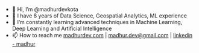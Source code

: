 - 👋 Hi, I’m @madhurdevkota
- 👀 I have 8 years of Data Science, Geospatial Analytics, ML experience 
- 🌱 I’m constantly learning advanced techniques in Machine Learning, Deep Learning and Artificial Intelligence
- 📫 How to reach me  [madhurdev.com](https://madhurdev.com/)   |    madhur.dev@gmail.com   |    [linkedin - madhur](https://www.linkedin.com/in/madhurdev/)

<!---
madhurdevkota/madhurdevkota is a ✨ special ✨ repository because its `README.md` (this file) appears on your GitHub profile.
You can click the Preview link to take a look at your changes.
--->
